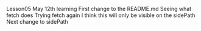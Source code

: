 Lesson05
May 12th learning
First change to the README.md
Seeing what fetch does
Trying fetch again
I think this will only be visible on the sidePath
Next change to sidePath
